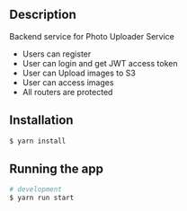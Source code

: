 ## Description

Backend service for Photo Uploader Service

- Users can register
- User can login and get JWT access token
- User can Upload images to S3
- User can access images
- All routers are protected

## Installation

```bash
$ yarn install
```

## Running the app

```bash
# development
$ yarn run start
```

